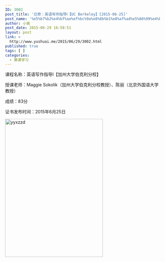 ```yaml
---
ID: 3002
post_title: '已修：英语写作指导Ⅰ【UC Berkeley】[2015-06-25]'
post_name: '%e5%b7%b2%e4%bf%ae%ef%bc%9a%e8%8b%b1%e8%af%ad%e5%86%99%e4%bd%9c%e6%8c%87%e5%af%bc%e2%85%a1%e3%80%90uc-berkeley%e3%80%912015-06-25'
author: 小奥
post_date: 2015-06-29 16:58:51
layout: post
link: >
  http://www.yushuai.me/2015/06/29/3002.html
published: true
tags: [ ]
categories:
  - 慕课学习
---
```

课程名称：英语写作指导Ⅰ【加州大学伯克利分校】

授课老师：Maggie Sokolik（加州大学伯克利分校教授）、陈丽（北京外国语大学教授）

成绩：83分

证书发布时间：2015年6月25日

<!--more-->
<img class="aligncenter size-large wp-image-2902" src="https://dqhplhzz2008-1251830035.cos.ap-guangzhou.myqcloud.com/wp-content/uploads/2015/06/yyxzzd2.jpg" alt="yyxzzd" width="318" height="450" />